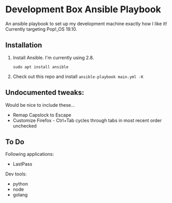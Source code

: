 # Development Box Ansible Playbook

An ansible playbook to set up my development machine exactly how I like it!
Currently targeting Pop!_OS 19.10.

## Installation

1. Install Ansible. I'm currently using 2.8.
    ```
    sudo apt install ansible
    ```
2. Check out this repo and install `ansible-playbook main.yml -K`

## Undocumented tweaks:

Would be nice to include these...

- Remap Capslock to Escape
- Customize Firefox - Ctrl+Tab cycles through tabs in most recent order unchecked

## To Do

Following applications:

- LastPass

Dev tools:

- python
- node
- golang